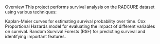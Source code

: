 Overview
This project performs survival analysis on the RADCURE dataset using various techniques:

Kaplan-Meier curves for estimating survival probability over time.
Cox Proportional Hazards model for evaluating the impact of different variables on survival.
Random Survival Forests (RSF) for predicting survival and identifying important features.
